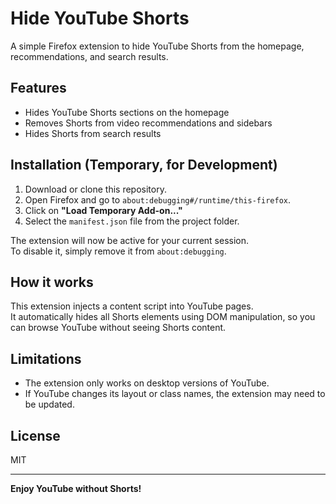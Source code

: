 # Hide YouTube Shorts

A simple Firefox extension to hide YouTube Shorts from the homepage, recommendations, and search results.

## Features

- Hides YouTube Shorts sections on the homepage
- Removes Shorts from video recommendations and sidebars
- Hides Shorts from search results

## Installation (Temporary, for Development)

1. Download or clone this repository.
2. Open Firefox and go to `about:debugging#/runtime/this-firefox`.
3. Click on **"Load Temporary Add-on..."**
4. Select the `manifest.json` file from the project folder.

The extension will now be active for your current session.  
To disable it, simply remove it from `about:debugging`.

## How it works

This extension injects a content script into YouTube pages.  
It automatically hides all Shorts elements using DOM manipulation, so you can browse YouTube without seeing Shorts content.

## Limitations

- The extension only works on desktop versions of YouTube.
- If YouTube changes its layout or class names, the extension may need to be updated.

## License

MIT

---

**Enjoy YouTube without Shorts!**
